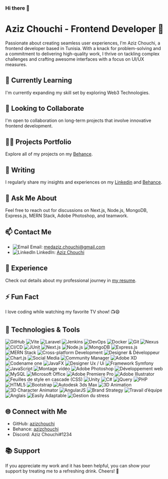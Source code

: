 ### Hi there 👋

# Aziz Chouchi - Frontend Developer 🚀

Passionate about creating seamless user experiences, I'm Aziz Chouchi, a frontend developer based in Tunisia. With a knack for problem-solving and a commitment to delivering high-quality work, I thrive on tackling complex challenges and crafting awesome interfaces with a focus on UI/UX measures.

## 🌱 Currently Learning
I'm currently expanding my skill set by exploring Web3 Technologies.

## 👯 Looking to Collaborate
I'm open to collaboration on long-term projects that involve innovative frontend development.

## 👨‍💻 Projects Portfolio
Explore all of my projects on my [Behance](https://www.behance.net/medazizchouchi).

## 📝 Writing
I regularly share my insights and experiences on my  [Linkedin](https://www.linkedin.com/in/aziz-chouchi-799bbb191/) and [Behance](https://www.behance.net/medazizchouchi).

## 💬 Ask Me About
Feel free to reach out for discussions on Next.js, Node.js, MongoDB, Express.js, MERN Stack, Adobe Photoshop, and teamwork.

## 📫 Contact Me

- ![Email](https://img.shields.io/badge/-Email-red?style=flat-square&logo=gmail) Email: [medaziz.chouchi@gmail.com](mailto:medaziz.chouchi@gmail.com)
- ![LinkedIn](https://img.shields.io/badge/-LinkedIn-blue?style=flat-square&logo=linkedin) LinkedIn: [Aziz Chouchi](https://www.linkedin.com/in/aziz-chouchi-799bbb191/)


## 📄 Experience
Check out details about my professional journey in [my resume](https://github.com/M0Aziz/resume/blob/main/CV_MedAzizCh-.pdf).

## ⚡ Fun Fact
I love coding while watching my favorite TV show! 📺😄

## 🚀 Technologies & Tools

![GitHub](https://img.shields.io/badge/-GitHub-181717?style=flat-square&logo=github&logoColor=white)
![Vite](https://img.shields.io/badge/-Vite-646CFF?style=flat-square&logo=vite&logoColor=white)
![Laravel](https://img.shields.io/badge/-Laravel-FF2D20?style=flat-square&logo=laravel&logoColor=white)
![Jenkins](https://img.shields.io/badge/-Jenkins-D24939?style=flat-square&logo=jenkins&logoColor=white)
![DevOps](https://img.shields.io/badge/-DevOps-0A0A0A?style=flat-square)
![Docker](https://img.shields.io/badge/-Docker-2496ED?style=flat-square&logo=docker&logoColor=white)
![Git](https://img.shields.io/badge/-Git-F05032?style=flat-square&logo=git&logoColor=white)
![Nexus](https://img.shields.io/badge/-Nexus-FC4D00?style=flat-square&logo=sonatype-nexus&logoColor=white)
![CI/CD](https://img.shields.io/badge/-CI/CD-333333?style=flat-square)
![JUnit](https://img.shields.io/badge/-JUnit-25A162?style=flat-square&logo=junit5&logoColor=white)
![Next.js](https://img.shields.io/badge/-Next.js-000?style=flat-square&logo=next.js&logoColor=white)
![Node.js](https://img.shields.io/badge/-Node.js-339933?style=flat-square&logo=node.js&logoColor=white)
![MongoDB](https://img.shields.io/badge/-MongoDB-47A248?style=flat-square&logo=mongodb&logoColor=white)
![Express.js](https://img.shields.io/badge/-Express.js-000?style=flat-square&logo=express&logoColor=white)
![MERN Stack](https://img.shields.io/badge/-MERN%20Stack-61DAFB?style=flat-square&logo=react&logoColor=white&labelColor=black)
![Cross-platform Development](https://img.shields.io/badge/-Cross%20platform%20Development-000?style=flat-square)
![Designer & Développeur](https://img.shields.io/badge/-Designer%20&%20Développeur-333333?style=flat-square)
![Chart.js](https://img.shields.io/badge/-Chart.js-FF6384?style=flat-square)
![Social Media](https://img.shields.io/badge/-Social%20Media-3b5998?style=flat-square)
![Community Manager](https://img.shields.io/badge/-Community%20Manager-00AFF0?style=flat-square)
![Adobe XD](https://img.shields.io/badge/-Adobe%20XD-FF61F6?style=flat-square&logo=adobe-xd&logoColor=white)
![Codename one](https://img.shields.io/badge/-Codename%20one-333333?style=flat-square)
![JavaFX](https://img.shields.io/badge/-JavaFX-007396?style=flat-square&logo=javafx&logoColor=white)
![Designer Ux / Ui](https://img.shields.io/badge/-Designer%20Ux%20/%20Ui-31A8FF?style=flat-square)
![Framework Symfony](https://img.shields.io/badge/-Framework%20Symfony-000?style=flat-square&logo=symfony&logoColor=white)
![JavaScript](https://img.shields.io/badge/-JavaScript-F7DF1E?style=flat-square&logo=javascript&logoColor=black)
![Montage vidéo](https://img.shields.io/badge/-Montage%20vidéo-9999FF?style=flat-square)
![Adobe Photoshop](https://img.shields.io/badge/-Adobe%20Photoshop-31A8FF?style=flat-square&logo=adobe-photoshop&logoColor=white)
![Développement web](https://img.shields.io/badge/-Développement%20web-31A8FF?style=flat-square)
![MySQL](https://img.shields.io/badge/-MySQL-4479A1?style=flat-square&logo=mysql&logoColor=white)
![Microsoft Office](https://img.shields.io/badge/-Microsoft%20Office-D83B01?style=flat-square&logo=microsoft-office&logoColor=white)
![Adobe Premiere Pro](https://img.shields.io/badge/-Adobe%20Premiere%20Pro-9999FF?style=flat-square&logo=adobe-premiere-pro&logoColor=white)
![Adobe Illustrator](https://img.shields.io/badge/-Adobe%20Illustrator-FF9A00?style=flat-square&logo=adobe-illustrator&logoColor=white)
![Feuilles de style en cascade (CSS)](https://img.shields.io/badge/-Feuilles%20de%20style%20en%20cascade%20(CSS)-1572B6?style=flat-square)
![Unity](https://img.shields.io/badge/-Unity-000?style=flat-square&logo=unity&logoColor=white)
![C#](https://img.shields.io/badge/-C%23-239120?style=flat-square&logo=c-sharp&logoColor=white)
![jQuery](https://img.shields.io/badge/-jQuery-0769AD?style=flat-square&logo=jquery&logoColor=white)
![PHP](https://img.shields.io/badge/-PHP-777BB4?style=flat-square&logo=php&logoColor=white)
![HTML5](https://img.shields.io/badge/-HTML5-E34F26?style=flat-square&logo=html5&logoColor=white)
![Bootstrap](https://img.shields.io/badge/-Bootstrap-563D7C?style=flat-square&logo=bootstrap&logoColor=white)
![Autodesk 3ds Max](https://img.shields.io/badge/-Autodesk%203ds%20Max-1572B6?style=flat-square)
![3D Animation](https://img.shields.io/badge/-3D%20Animation-1572B6?style=flat-square)
![3D Character Animator](https://img.shields.io/badge/-3D%20Character%20Animator-1572B6?style=flat-square)
![AngularJS](https://img.shields.io/badge/-AngularJS-E23237?style=flat-square&logo=angularjs&logoColor=white)
![Brand Strategy](https://img.shields.io/badge/-Brand%20Strategy-31A8FF?style=flat-square)
![Travail d’équipe](https://img.shields.io/badge/-Travail%20d’équipe-5C5C5C?style=flat-square)
![Anglais](https://img.shields.io/badge/-Anglais-1572B6?style=flat-square)
![Easily Adaptable](https://img.shields.io/badge/-Easily%20Adaptable-78BEB2?style=flat-square)
![Gestion du stress](https://img.shields.io/badge/-Gestion%20du%20stress-86C232?style=flat-square)



## 🌐 Connect with Me
- GitHub: [azizchouchi](https://github.com/M0Aziz/)
- Behance: [azizchouchi](https://www.behance.net/medazizchouchi)
- Discord: Aziz Chouchi#1234

## 📚 Support
If you appreciate my work and it has been helpful, you can show your support by treating me to a refreshing drink. Cheers! 🥂



<!--## Aziz Chouchi - Frontend Developer 🚀
Passionate about creating seamless user experiences, I'm Aziz Chouchi, a frontend developer based in Tunisia. With a knack for problem-solving and a commitment to delivering high-quality work, I thrive on tackling complex challenges and crafting awesome interfaces with a focus on UI/UX measures.

## 🌱 Currently Learning
I'm currently expanding my skill set by diving into Nuxt.js and exploring Web3 Technologies.

## 👯 Looking to Collaborate
I'm open to collaboration on long-term projects that involve innovative frontend development.

## 👨‍💻 Projects Portfolio
Explore all of my projects on my personal website.

## 📝 Writing
I regularly share my insights and experiences on my blog and dev.to.

## 💬 Ask Me About
Feel free to reach out for discussions on Next.js, Node.js, MongoDB, Express.js, MERN Stack, Adobe Photoshop, and teamwork.

## 📫 Contact Me
Email: medaziz.chouchi@gmail.com <br>
LinkedIn: Aziz Chouchi - <a  href="https://www.linkedin.com/in/aziz-chouchi-799bbb191/" target="_blank" >LinkedIn</a>
## 📄 Experience
Check out details about my professional journey in my resume.

## ⚡ Fun Fact
I love coding while watching my favorite TV show! 📺😄

## 🚀 Technologies & Tools
Next.js | Node.js | MongoDB | Express.js | MERN Stack | Adobe Photoshop | Design graphique | Adobe Premiere Pro | HTML5 | Bootstrap | JavaScript | jQuery | CSS3 | AngularJS | Spring Boot | MySQL | Symfony | Adobe XD | Codename one | JavaFX | Framework Symfony | Cross-platform Development | Feuilles de style en cascade (CSS) | PHP | Chart.js | TypeScript | Vue.js | Vuetify | Webpack | XD
![Next.js](https://img.shields.io/badge/-Next.js-000?style=flat-square&logo=next.js&logoColor=white)
![Node.js](https://img.shields.io/badge/-Node.js-339933?style=flat-square&logo=node.js&logoColor=white)
![MongoDB](https://img.shields.io/badge/-MongoDB-47A248?style=flat-square&logo=mongodb&logoColor=white)
![Express.js](https://img.shields.io/badge/-Express.js-000?style=flat-square&logo=express&logoColor=white)
![MERN Stack](https://img.shields.io/badge/-MERN%20Stack-61DAFB?style=flat-square&logo=react&logoColor=white&labelColor=black)
![Adobe Photoshop](https://img.shields.io/badge/-Adobe%20Photoshop-31A8FF?style=flat-square&logo=adobe-photoshop&logoColor=white)
![Design graphique](https://img.shields.io/badge/-Design%20graphique-47C5FB?style=flat-square)
![Adobe Premiere Pro](https://img.shields.io/badge/-Adobe%20Premiere%20Pro-9999FF?style=flat-square&logo=adobe-premiere-pro&logoColor=white)
![HTML5](https://img.shields.io/badge/-HTML5-E34F26?style=flat-square&logo=html5&logoColor=white)
![Bootstrap](https://img.shields.io/badge/-Bootstrap-563D7C?style=flat-square&logo=bootstrap&logoColor=white)
![JavaScript](https://img.shields.io/badge/-JavaScript-F7DF1E?style=flat-square&logo=javascript&logoColor=black)
![jQuery](https://img.shields.io/badge/-jQuery-0769AD?style=flat-square&logo=jquery&logoColor=white)
![CSS3](https://img.shields.io/badge/-CSS3-1572B6?style=flat-square&logo=css3&logoColor=white)
![AngularJS](https://img.shields.io/badge/-AngularJS-E23237?style=flat-square&logo=angularjs&logoColor=white)
![Spring Boot](https://img.shields.io/badge/-Spring%20Boot-6DB33F?style=flat-square&logo=spring-boot&logoColor=white)
![MySQL](https://img.shields.io/badge/-MySQL-4479A1?style=flat-square&logo=mysql&logoColor=white)
![Symfony](https://img.shields.io/badge/-Symfony-000?style=flat-square&logo=symfony&logoColor=white)
![Adobe XD](https://img.shields.io/badge/-Adobe%20XD-FF61F6?style=flat-square&logo=adobe-xd&logoColor=white)
![Codename one](https://img.shields.io/badge/-Codename%20one-333333?style=flat-square)
![JavaFX](https://img.shields.io/badge/-JavaFX-007396?style=flat-square&logo=javafx&logoColor=white)
![Framework Symfony](https://img.shields.io/badge/-Framework%20Symfony-000?style=flat-square&logo=symfony&logoColor=white)
![Cross-platform Development](https://img.shields.io/badge/-Cross%20platform%20Development-000?style=flat-square)
![Feuilles de style en cascade (CSS)](https://img.shields.io/badge/-Feuilles%20de%20style%20en%20cascade%20(CSS)-1572B6?style=flat-square)
![PHP](https://img.shields.io/badge/-PHP-777BB4?style=flat-square&logo=php&logoColor=white)
![Chart.js](https://img.shields.io/badge/-Chart.js-FF6384?style=flat-square)
![TypeScript](https://img.shields.io/badge/-TypeScript-3178C6?style=flat-square&logo=typescript&logoColor=white)
![Vue.js](https://img.shields.io/badge/-Vue.js-4FC08D?style=flat-square&logo=vue.js&logoColor=white)
![Vuetify](https://img.shields.io/badge/-Vuetify-1867C0?style=flat-square&logo=vuetify&logoColor=white)
![Webpack](https://img.shields.io/badge/-Webpack-8DD6F9?style=flat-square&logo=webpack&logoColor=white)
![XD](https://img.shields.io/badge/-XD-FF61F6?style=flat-square&logo=adobe-xd&logoColor=white)
## 🌐 Connect with Me
GitHub: M0Aziz<br>
behance: medazizchouchi
## 📚 Support
If you find my work helpful, consider supporting it by buying me a coffee. Cheers! ☕️
<!--
**M0Aziz/M0Aziz** is a ✨ _special_ ✨ repository because its `README.md` (this file) appears on your GitHub profile.

Here are some ideas to get you started:

- 🔭 I’m currently working on ...
- 🌱 I’m currently learning ...
- 👯 I’m looking to collaborate on ...
- 🤔 I’m looking for help with ...
- 💬 Ask me about ...
- 📫 How to reach me: ...
- 😄 Pronouns: ...
- ⚡ Fun fact: ...
-->

